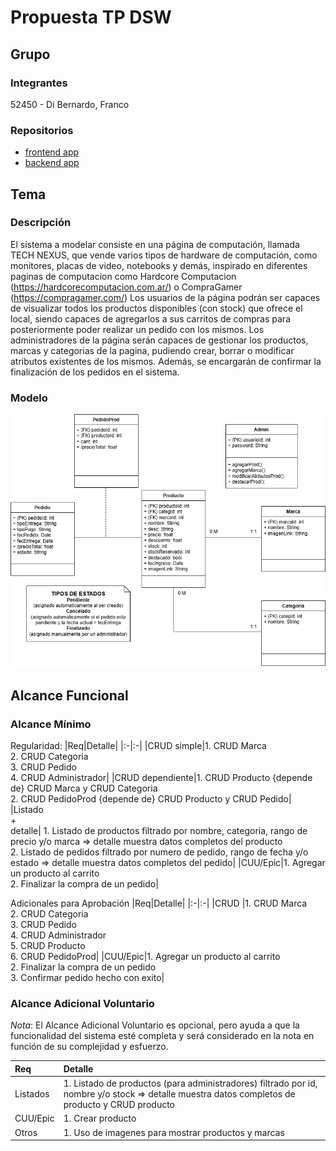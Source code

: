 # Propuesta TP DSW

## Grupo
### Integrantes
52450 - Di Bernardo, Franco

### Repositorios
* [frontend app](https://github.com/FDB-52450/proyectoDSW-frontend)
* [backend app](https://github.com/FDB-52450/proyectoDSW-backend)

## Tema
### Descripción
  El sistema a modelar consiste en una página de computación, llamada TECH NEXUS, que vende varios tipos de hardware de computación, como monitores, placas de video, notebooks y demás, inspirado en diferentes paginas de computacion como Hardcore Computacion (https://hardcorecomputacion.com.ar/) o CompraGamer (https://compragamer.com/)
  Los usuarios de la página podrán ser capaces de visualizar todos los productos disponibles (con stock) que ofrece el local, siendo capaces de agregarlos a sus carritos de compras para posteriormente poder realizar un pedido con los mismos.
  Los administradores de la página serán capaces de gestionar los productos, marcas y categorias de la pagina, pudiendo crear, borrar o modificar atributos existentes de los mismos. Además, se encargarán de confirmar la finalización de los pedidos en el sistema.


### Modelo
![](https://github.com/FDB-52450/tp/blob/eabe2efc290343a5583ff694b95a9ec6f1cb6ac2/modeloDominio-paginaHardware.png)

## Alcance Funcional 

### Alcance Mínimo

Regularidad:
|Req|Detalle|
|:-|:-|
|CRUD simple|1. CRUD Marca<br>2. CRUD Categoria<br>3. CRUD Pedido<br>4. CRUD Administrador|
|CRUD dependiente|1. CRUD Producto {depende de} CRUD Marca y CRUD Categoria<br>2. CRUD PedidoProd {depende de} CRUD Producto y CRUD Pedido|
|Listado<br>+<br>detalle| 1. Listado de productos filtrado por nombre, categoria, rango de precio y/o marca => detalle muestra datos completos del producto<br> 2. Listado de pedidos filtrado por numero de pedido, rango de fecha y/o estado => detalle muestra datos completos del pedido|
|CUU/Epic|1. Agregar un producto al carrito<br>2. Finalizar la compra de un pedido|


Adicionales para Aprobación
|Req|Detalle|
|:-|:-|
|CRUD |1. CRUD Marca<br>2. CRUD Categoria<br>3. CRUD Pedido<br>4. CRUD Administrador<br>5. CRUD Producto<br>6. CRUD PedidoProd|
|CUU/Epic|1. Agregar un producto al carrito<br>2. Finalizar la compra de un pedido<br>3. Confirmar pedido hecho con exito|


### Alcance Adicional Voluntario

*Nota*: El Alcance Adicional Voluntario es opcional, pero ayuda a que la funcionalidad del sistema esté completa y será considerado en la nota en función de su complejidad y esfuerzo.

|Req|Detalle|
|:-|:-|
|Listados |1. Listado de productos (para administradores) filtrado por id, nombre y/o stock => detalle muestra datos completos de producto y CRUD producto|
|CUU/Epic|1. Crear producto|
|Otros|1. Uso de imagenes para mostrar productos y marcas|

